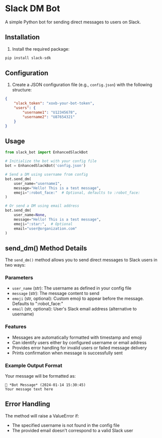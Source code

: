 # Slack DM Bot

A simple Python bot for sending direct messages to users on Slack.

## Installation

1. Install the required package:
```bash
pip install slack-sdk
```

## Configuration

1. Create a JSON configuration file (e.g., `config.json`) with the following structure:
```json
{
    "slack_token": "xoxb-your-bot-token",
    "users": {
        "username1": "U12345678",
        "username2": "U87654321"
    }
}
```

## Usage

```python
from slack_bot import EnhancedSlackBot

# Initialize the bot with your config file
bot = EnhancedSlackBot('config.json')

# Send a DM using username from config
bot.send_dm(
    user_name="username1",
    message="Hello! This is a test message",
    emoji=":robot_face:"  # Optional, defaults to :robot_face:
)

# Or send a DM using email address
bot.send_dm(
    user_name=None,
    message="Hello! This is a test message",
    emoji=":star:",  # Optional
    email="user@organization.com"
)
```

## send_dm() Method Details

The `send_dm()` method allows you to send direct messages to Slack users in two ways:

### Parameters

- `user_name` (str): The username as defined in your config file
- `message` (str): The message content to send
- `emoji` (str, optional): Custom emoji to appear before the message. Defaults to ":robot_face:"
- `email` (str, optional): User's Slack email address (alternative to username)

### Features

- Messages are automatically formatted with timestamp and emoji
- Can identify users either by configured username or email address
- Provides error handling for invalid users or failed message delivery
- Prints confirmation when message is successfully sent

### Example Output Format

Your message will be formatted as:
```
🤖 *Bot Message* (2024-01-14 15:30:45)
Your message text here
```

## Error Handling

The method will raise a ValueError if:
- The specified username is not found in the config file
- The provided email doesn't correspond to a valid Slack user
